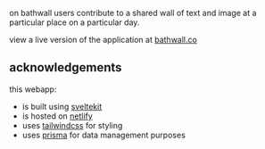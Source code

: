 on bathwall users contribute to a shared wall of text and image at a particular place on a particular day.

view a live version of the application at [bathwall.co](https://bathwall.co)

## acknowledgements

this webapp: 
- is built using [sveltekit](https://kit.svelte.dev)
- is hosted on [netlify](https://www.netlify.com)
- uses [tailwindcss](https://tailwindcss.com) for styling
- uses [prisma](https://www.prisma.io) for data management purposes
